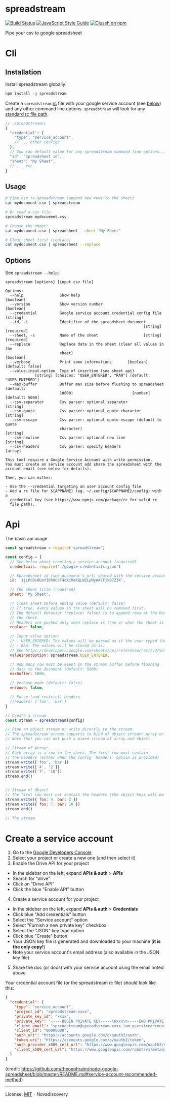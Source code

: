 # spreadstream
[![Build Status](https://travis-ci.org/nodys/spreadstream.svg?branch=master)](https://travis-ci.org/nodys/spreadstream) [![JavaScript Style Guide](https://img.shields.io/badge/code_style-standard-brightgreen.svg)](https://standardjs.com) [![Clussh on npm](https://img.shields.io/npm/v/spreadstream.svg)](https://www.npmjs.com/package/spreadstream)



Pipe your csv to google spreadsheet

# Cli

## Installation
Install spreadstream globally:

```sh
npm install -g spreadstream
```

Create a `spreadstream` [rc](https://www.npmjs.com/package/rc) file with your google service account (see [below](#create-a-service-account)) and any other command line options. `spreadstream` will look for any [standard rc file path](https://www.npmjs.com/package/rc#standards).

```js
// .spreadstreamrc
{
  "credential": {
    "type": "service_account",
    // ... other configs
  },
  // You can default value for any spreadstream command line options...
  "id": "spreadsheet id",
  "sheet": "My Sheet",
  // ... etc.
}
```

## Usage

```sh
# Pipe csv to spreadstream (append new rows to the sheet)
cat mydocument.csv | spreadstream

# Or read a csv file
spreadstream mydocument.csv

# Choose the sheet:
cat mydocument.csv | spreadsheet --sheet "My Sheet"

# Clear sheet first (replace)
cat mydocument.csv | spreadsheet --replace
```

## Options

See `spreadstream --help`:

```
spreadstream [options] [input csv file]

Options:
  --help                Show help                                      [boolean]
  --version             Show version number                            [boolean]
  --credential          Google service account credential config file   [string]
  --id, -i              Identifier of the spreadsheet document
                                                             [string] [required]
  --sheet, -s           Name of the sheet                    [string] [required]
  --replace             Replace data in the sheet (clear all values in the
                        sheet)                                         [boolean]
  --verbose             Print some informations       [boolean] [default: false]
  --value-input-option  Type of insertion (see sheet api)
             [string] [choices: "USER_ENTERED", "RAW"] [default: "USER_ENTERED"]
  --max-buffer          Buffer max size before flushing to spreadsheet (default:
                        10000)                          [number] [default: 5000]
  --csv-separator       Csv parser: optional separator                  [string]
  --csv-quote           Csv parser: optional quote character            [string]
  --csv-escape          Csv parser: optional quote escape (default to quote
                        character)                                      [string]
  --csv-newline         Csv parser: optional new line                   [string]
  --csv-headers         Csv parser: specify headers                      [array]

This tool require a Google Service Account with write permission.
You must create an service account add share the spreadsheet with the
account email (see below for details).

Then, you can either:

- Use the --credential targeting an user account config file
- Add a rc file for ${APPNAME} (eg. ~/.config/${APPNAME}/config) with a
  credential key (see https://www.npmjs.com/package/rc for valid rc
  file path).
```


# Api

The basic api usage

```js
const spreadstream = require('spreadstream')

const config = {
  // See below about creating a service account (required)
  credentials: require('./google-credentials.json')  

  // Spreadsheet id (see document's url) shared with the service account (required)
  id: '1jLPcDv0UaYIDh9CsT4eXiMeKQLWZLpMyAA7FjkO7Z3X',

  // The sheet title (required)
  sheet: 'My Sheet',

  // Clear sheet before adding value (default: false)
  // If true, every values in the sheet will be removed first.
  // The default behavior (replace: false) is to append rows at the bottom of
  // the sheet.
  // Headers are pushed only when replace is true or when the sheet is new.
  replace: false,

  // Input value option:
  // - USER_ENTERED: The values will be parsed as if the user typed them into the UI (the default)
  // - RAW: The values will be stored as-is.
  // See https://developers.google.com/sheets/api/reference/rest/v4/ValueInputOption
  valueInputOption: spreadstream.USER_ENTERED,

  // How many row must be keept in the stream buffer before flushing
  // data to the document (default: 5000)
  maxBuffer: 5000,

  // Verbose mode (default: false)
  verbose: false,

  // Force (and restrict) headers
  //headers: ['foo', 'bar']
}

// Create a stream
const stream = spreadstream(config)

// Pipe an object stream or write directly to the stream.
// The spreadstream stream supports to kind of object stream: Array or Object.
// Note that you can not push a mixed stream of array and object.

// Stream of Array:
// Each array is a row in the sheet. The first row must contain
// the headers (either when the config `headers` option is provided)
stream.write(['foo', 'bar'])
stream.write(['4', '2'])
stream.write(['7', '10'])
stream.end()


// Stream of Object
// The first row must not contain the headers (the object keys will be used)
stream.write({ foo: 4, bar: 2 })
stream.write({ foo: 7, bar: 10 })
stream.end()

// The stream


```

# Create a service account

1. Go to the [Google Developers Console](https://console.developers.google.com/project)
2. Select your project or create a new one (and then select it)
3. Enable the Drive API for your project
  - In the sidebar on the left, expand __APIs & auth__ > __APIs__
  - Search for "drive"
  - Click on "Drive API"
  - Click the blue "Enable API" button
4. Create a service account for your project
  - In the sidebar on the left, expand __APIs & auth__ > __Credentials__
  - Click blue "Add credentials" button
  - Select the "Service account" option
  - Select "Furnish a new private key" checkbox
  - Select the "JSON" key type option
  - Click blue "Create" button
  - Your JSON key file is generated and downloaded to your machine
    (__it is the only copy!__)
  - Note your service account's email address (also available in the JSON
    key file)
5. Share the doc (or docs) with your service account using the email
   noted above

Your credential account file (or the spreadstream rc file) should look like this:

```json
{
  "credential": {
    "type": "service_account",
    "project_id": "spreadstream-xxxx",
    "private_key_id": "xxxx",
    "private_key": "-----BEGIN PRIVATE KEY-----\nxxx\n-----END PRIVATE KEY-----\n",
    "client_email": "spreadstream@spreadstream-xxxx.iam.gserviceaccount.com",
    "client_id": "00000000",
    "auth_uri": "https://accounts.google.com/o/oauth2/auth",
    "token_uri": "https://accounts.google.com/o/oauth2/token",
    "auth_provider_x509_cert_url": "https://www.googleapis.com/oauth2/v1/certs",
    "client_x509_cert_url": "https://www.googleapis.com/robot/v1/metadata/x509/spreadstream%40spreadstream-xxxx.iam.gserviceaccount.com"
  }
}
```
(credit: https://github.com/theoephraim/node-google-spreadsheet/blob/master/README.md#service-account-recommended-method)


---

License: [MIT](./LICENSE) - Novadiscovery

